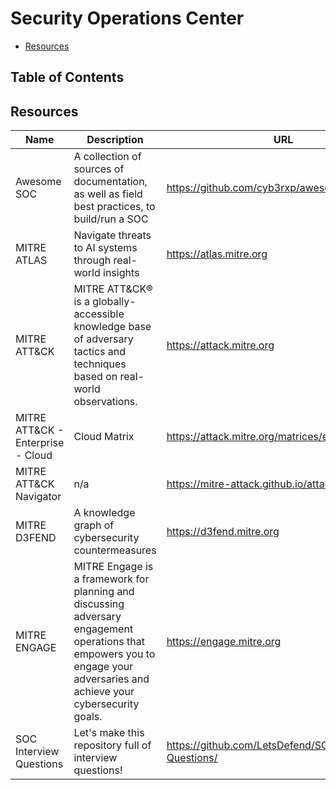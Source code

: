 # Security Operations Center

- [Resources](#resources)

## Table of Contents

## Resources

| Name | Description | URL |
| --- | --- | --- |
| Awesome SOC | A collection of sources of documentation, as well as field best practices, to build/run a SOC | https://github.com/cyb3rxp/awesome-soc |
| MITRE ATLAS | Navigate threats to AI systems through real-world insights | https://atlas.mitre.org |
| MITRE ATT&CK | MITRE ATT&CK® is a globally-accessible knowledge base of adversary tactics and techniques based on real-world observations. | https://attack.mitre.org |
| MITRE ATT&CK - Enterprise - Cloud | Cloud Matrix | https://attack.mitre.org/matrices/enterprise/cloud |
| MITRE ATT&CK Navigator | n/a | https://mitre-attack.github.io/attack-navigator/ |
| MITRE D3FEND | A knowledge graph of cybersecurity countermeasures | https://d3fend.mitre.org |
| MITRE ENGAGE | MITRE Engage is a framework for planning and discussing adversary engagement operations that empowers you to engage your adversaries and achieve your cybersecurity goals. | https://engage.mitre.org |
| SOC Interview Questions | Let's make this repository full of interview questions! | https://github.com/LetsDefend/SOC-Interview-Questions/ |
